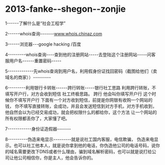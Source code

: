 # 2013-fanke--shegon--zonjie

1------了解什么是“社会工程学”


2------whois查询-------www.whois.chinaz.com

3------浏览器---google hacking  /百度



4---------whois查询----查到他的注册网站-----去登陆这个注册网站-----问客服用户名------重置密码-----


5-------------先whois查询到用户名，利用假身份证找回密码（截图给他们（卖域名的商家））---------




6---------利用银行卡转账------跨行转账-----银行社工思路
利用跨行转账，不填写开户行，对方会收到短信
社工终极思路。
 跨行
他会叫你填写开户行
这个时候你不填写开户行
下面有一个对方收到短信，前提是你网银有收购一个网站的钱，
你不填写直接转账，会成功，并且会发送短信到对方手机，对方手机收到，他自然会以为已经交易成功，就会把权限什么的都给你，这个方法
让一个网站的所有权限都丢你了，大家懂了吧。








7------------身份证造假器-------


8----------伪造来电显示---------就是说社工国内客服，电信欺骗，
伪造来电显示。也可以社工他本人，就是说你拿到他的电话，你伪造他公司的电话号码，说你的域名需要更改下DNS或者什么理由，骗到域名解析密码，也可以就是说打给公司让他公司相信你，你是主人，他会告诉你的。
